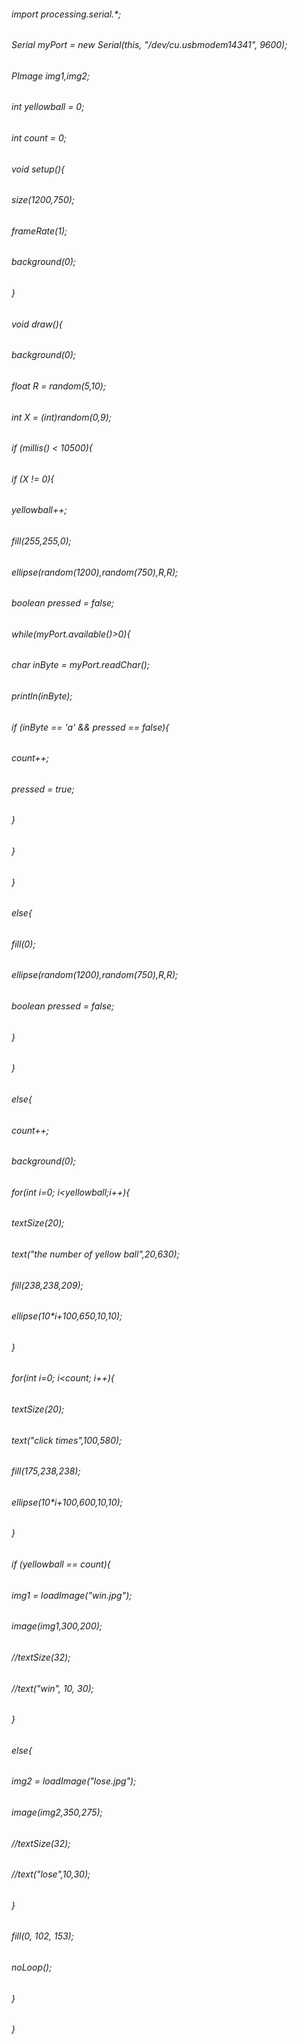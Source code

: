 ###### import processing.serial.*;
###### Serial myPort = new Serial(this, "/dev/cu.usbmodem14341", 9600);
###### PImage img1,img2;

###### int yellowball = 0;
###### int count = 0;

###### void setup(){
######  size(1200,750);
######  frameRate(1);
######  background(0);
###### }

###### void draw(){
######   background(0);
######     float R = random(5,10);
######     int X = (int)random(0,9);
######     if (millis() < 10500){
######       if (X != 0){
######         yellowball++;
######         fill(255,255,0);
######         ellipse(random(1200),random(750),R,R);
######         boolean pressed = false;
######         while(myPort.available()>0){
######           char inByte = myPort.readChar();
######           println(inByte);
######          if (inByte == 'a' && pressed == false){
######             count++;
######             pressed = true;
######          }
######        }
######      }
######      else{
######        fill(0);
######        ellipse(random(1200),random(750),R,R);
######        boolean pressed = false;
######      }
######    }
######    else{
######      count++;
######      background(0); 
######      for(int i=0; i<yellowball;i++){
######        textSize(20);
######        text("the number of yellow ball",20,630);
######        fill(238,238,209);
######        ellipse(10*i+100,650,10,10);
######     }
######      for(int i=0; i<count; i++){
######        textSize(20);
######        text("click times",100,580);
######        fill(175,238,238);
######        ellipse(10*i+100,600,10,10);
######      }
######      if (yellowball == count){
######        img1 = loadImage("win.jpg");
######        image(img1,300,200);
######        //textSize(32);
######        //text("win", 10, 30); 
######      }
######      else{
######        img2 = loadImage("lose.jpg");
######        image(img2,350,275);
######        //textSize(32);
######        //text("lose",10,30);
######      }
######      fill(0, 102, 153);
######      noLoop();
######   }
  
###### }
